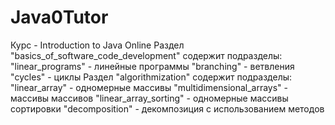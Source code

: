 # Java0Tutor
Курс - Introduction to Java Online
Раздел "basics_of_software_code_development" содержит подразделы:
  "linear_programs" - линейные программы
  "branching" - ветвления
  "cycles" - циклы
Раздел "algorithmization" содержит подразделы:
  "linear_array" - одномерные массивы
  "multidimensional_arrays" - массивы массивов
  "linear_array_sorting" - одномерные массивы сортировки
  "decomposition" - декомпозиция с использованием методов

